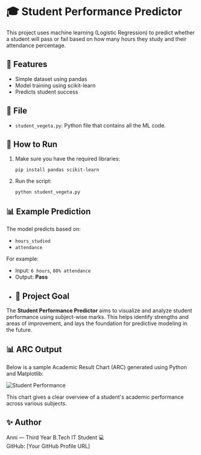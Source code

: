 
# 🎓 Student Performance Predictor

This project uses machine learning (Logistic Regression) to predict whether a student will pass or fail based on how many hours they study and their attendance percentage.

## 📌 Features
- Simple dataset using pandas
- Model training using scikit-learn
- Predicts student success

## 📂 File
- `student_vegeta.py`: Python file that contains all the ML code.

## 🚀 How to Run
1. Make sure you have the required libraries:
   ```
   pip install pandas scikit-learn
   ```
2. Run the script:
   ```
   python student_vegeta.py
   ```

## 📊 Example Prediction
The model predicts based on:
- `hours_studied`
- `attendance`

For example:
- Input: `6 hours`, `80% attendance`
- Output: **Pass**
- ## 🎯 Project Goal

The **Student Performance Predictor** aims to visualize and analyze student performance using subject-wise marks. This helps identify strengths and areas of improvement, and lays the foundation for predictive modeling in the future.

## 📊 ARC Output

Below is a sample Academic Result Chart (ARC) generated using Python and Matplotlib:

![Student Performance](images/student_performance_arc_output.png)

This chart gives a clear overview of a student's academic performance across various subjects.

## ✨ Author
Anni — Third Year B.Tech IT Student 💻  
GitHub: [Your GitHub Profile URL]
